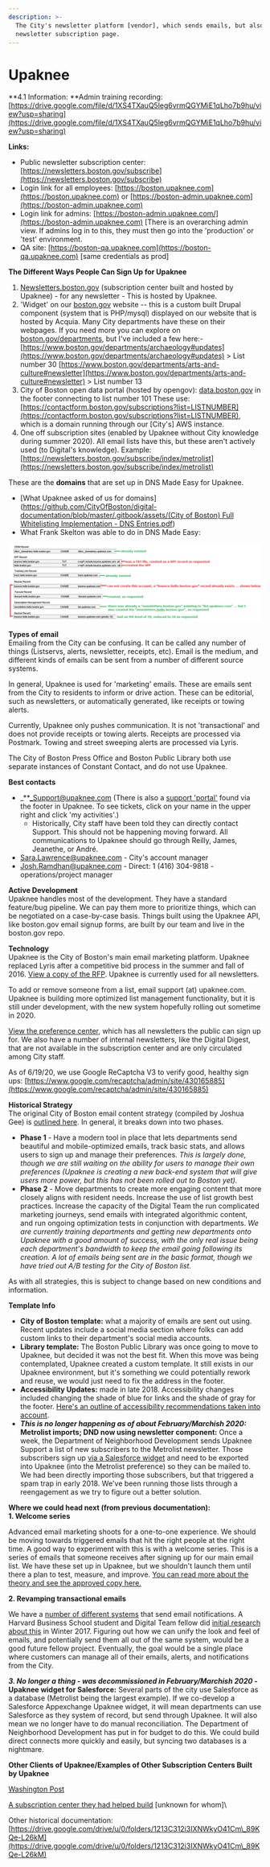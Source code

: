 ```yaml
---
description: >-
  The City's newsletter platform [vendor], which sends emails, but also hosts a
  newsletter subscription page.
---
```


# Upaknee

**4.1 Information: **Admin training recording: [https://drive.google.com/file/d/1XS4TXauQ5leg6vrmQGYMiE1qLho7b9hu/view?usp=sharing](https://drive.google.com/file/d/1XS4TXauQ5leg6vrmQGYMiE1qLho7b9hu/view?usp=sharing)

**Links:**

* Public newsletter subscription center: [https://newsletters.boston.gov/subscribe](https://newsletters.boston.gov/subscribe) &#x20;
* Login link for all employees: [https://boston.upaknee.com](https://boston.upaknee.com) or [https://boston-admin.upaknee.com](https://boston-admin.upaknee.com) &#x20;
* Login link for admins: [https://boston-admin.upaknee.com/](https://boston-admin.upaknee.com) \[There is an overarching admin view. If admins log in to this, they must then go into the 'production' or 'test' environment.
* QA site: [https://boston-qa.upaknee.com](https://boston-qa.upaknee.com) \[same credentials as prod]

**The Different Ways People Can Sign Up for Upaknee**

1. [Newsletters.boston.gov](http://newsletters.boston.gov) (subscription center built and hosted by Upaknee) - for any newsletter - This is hosted by Upaknee.
2. 'Widget' on our [boston.gov](http://boston.gov) website -- this is a custom built Drupal component (system that is PHP/mysql) displayed on our website that is hosted by Acquia. Many City departments have these on their webpages. If you need more you can explore on [boston.gov/departments](http://boston.gov/departments), but I've included a few here:- [https://www.boston.gov/departments/archaeology#updates](https://www.boston.gov/departments/archaeology#updates) > List number 30 [https://www.boston.gov/departments/arts-and-culture#newsletter](https://www.boston.gov/departments/arts-and-culture#newsletter) > List number 13
3. City of Boston open data portal (hosted by opengov): [data.boston.gov](http://data.boston.gov) in the footer connecting to list number 101  These use: [https://contactform.boston.gov/subscriptions?list=LISTNUMBER](https://contactform.boston.gov/subscriptions?list=LISTNUMBER), which is a domain running through our \[City's] AWS instance.
4. One off subscription sites (enabled by Upaknee without City knowledge during summer 2020). All email lists have this, but these aren't actively used (to Digital's knowledge). Example: [https://newsletters.boston.gov/subscribe/index/metrolist](https://newsletters.boston.gov/subscribe/index/metrolist)

These are the **domains** that are set up in DNS Made Easy for Upaknee.

* \[What Upaknee asked of us for domains]\([https://github.com/CityOfBoston/digital-documentation/blob/master/.gitbook/assets/(City of Boston) Full Whitelisting Implementation - DNS Entries.pdf](../../.gitbook/assets/\(City%20of%20Boston\)%20Full%20Whitelisting%20Implementation%20-%20DNS%20Entries.pdf))
* What Frank Skelton was able to do in DNS Made Easy:

![](../../.gitbook/assets/unnamed.png)

**Types of email**\
Emailing from the City can be confusing. It can be called any number of things (Listservs, alerts, newsletter, receipts, etc). Email is the medium, and different kinds of emails can be sent from a number of different source systems.

In general, Upaknee is used for 'marketing' emails. These are emails sent from the City to residents to inform or drive action. These can be editorial, such as newsletters, or automatically generated, like receipts or towing alerts.

Currently, Upaknee only pushes communication. It is not 'transactional' and does not provide receipts or towing alerts. Receipts are processed via Postmark. Towing and street sweeping alerts are processed via Lyris.

The City of Boston Press Office and Boston Public Library both use separate instances of Constant Contact, and do not use Upaknee.

**Best contacts**

* _\*\*_Support@upaknee.com (There is also a [support 'portal'](https://support.upaknee.com/hc/en-us) found via the footer in Upaknee. To see tickets, click on your name in the upper right and click 'my activities'.) &#x20;
  * Historically, City staff have been told they can directly contact Support. This should not be happening moving forward. All communications to Upaknee should go through Reilly, James, Jeanethe, or André. &#x20;
* Sara.Lawrence@upaknee.com - City's account manager &#x20;
* Josh.Ramdhan@upaknee.com - Direct: 1 (416) 304-9818 - operations/project manager

**Active Development**\
Upaknee handles most of the development. They have a standard feature/bug pipeline. We can pay them more to prioritize things, which can be negotiated on a case-by-case basis. Things built using the Upaknee API, like boston.gov email signup forms, are built by our team and live in the boston.gov repo.

**Technology**\
Upaknee is the City of Boston's main email marketing platform. Upaknee replaced Lyris after a competitive bid process in the summer and fall of 2016. [View a copy of the RFP](https://github.com/CityOfBoston/upaknee/blob/master/FINAL%20EV00003360%20Enterprise%20Email%20Marketing%20Solution%20RFP.pdf). Upaknee is currently used for all newsletters.

To add or remove someone from a list, email support (at) upaknee.com. Upaknee is building more optimized list management functionality, but it is still under development, with the new system hopefully rolling out sometime in 2020.

[View the preference center](https://newsletters.boston.gov/subscribe), which has all newsletters the public can sign up for. We also have a number of internal newsletters, like the Digital Digest, that are not available in the subscription center and are only circulated among City staff.

As of 6/19/20, we use Google ReCaptcha V3 to verify good, healthy sign ups: [https://www.google.com/recaptcha/admin/site/430165885](https://www.google.com/recaptcha/admin/site/430165885)

**Historical Strategy**\
The original City of Boston email content strategy (compiled by Joshua Gee) is [outlined here](https://docs.google.com/presentation/d/1rlOybTebsrXAqEhIi5sH2jV4ovZVMDHfGIVKBa-Oewg/edit?usp=sharing). In general, it breaks down into two phases.

* **Phase 1** - Have a modern tool in place that lets departments send beautiful and mobile-optimized emails, track basic stats, and allows users to sign up and manage their preferences. _This is largely done, though we are still waiting on the ability for users to manage their own preferences (Upaknee is creating a new back-end system that will give users more power, but this has not been rolled out to Boston yet)._
* **Phase 2** - Move departments to create more engaging content that more closely aligns with resident needs. Increase the use of list growth best practices. Increase the capacity of the Digital Team the run complicated marketing journeys, send emails with integrated algorithmic content, and run ongoing optimization tests in conjunction with departments. _We are currently training departments and getting new departments onto Upaknee with a good amount of success, with the only real issue being each department's bandwidth to keep the email going following its creation. A lot of emails being sent are in the basic format, though we have tried out A/B testing for the City of Boston list._

As with all strategies, this is subject to change based on new conditions and information.

**Template Info**

* **City of Boston template:** what a majority of emails are sent out using. Recent updates include a social media section where folks can add custom links to their department's social media accounts.
* **Library template:** The Boston Public Library was once going to move to Upaknee, but decided it was not the best fit. When this move was being contemplated, Upaknee created a custom template. It still exists in our Upaknee environment, but it's something we could potentially rework and reuse, we would just need to fix the address in the footer.&#x20;
* **Accessibility Updates:** made in late 2018. Accessibility changes included changing the shade of blue for links and the shade of gray for the footer. [Here's an outline of accessibility recommendations taken into account](https://docs.google.com/document/d/1fGPCm8s59fxaXx1HtASd\_Gn0-YeVIkRNoH2qkesLGSk/edit?usp=sharing).
* _**This is no longer happening as of about February/Marchish 2020:**_ **Metrolist imports; DND now using newsletter component:** Once a week, the Department of Neighborhood Development sends Upaknee Support a list of new subscribers to the Metrolist newsletter. Those subscribers sign up [via a Salesforce widget](https://www.boston.gov/metrolist/subscribe) and need to be exported into Upaknee (into the Metrolist preference) so they can be mailed to. We had been directly importing those subscribers, but that triggered a spam trap in early 2018. We've been running those lists through a reengagement as we try to figure out a better solution.

**Where we could head next (from previous documentation):**\
**1. Welcome series**

Advanced email marketing shoots for a one-to-one experience. We should be moving towards triggered emails that hit the right people at the right time. A good way to experiment with this is with a welcome series. This is a series of emails that someone receives after signing up for our main email list. We have these set up in Upaknee, but we shouldn't launch them until there a plan to test, measure, and improve. [You can read more about the theory and see the approved copy here.](https://docs.google.com/document/d/1ZQs\_oOiS8yZvEQ2EobJjJ4DtxLjUo5TffLuP4FjFy54/edit?usp=sharing)

**2. Revamping transactional emails**

We have a [number of different systems](https://github.com/CityOfBoston/upaknee/wiki/Other-City-of-Boston-tools-that-send-email) that send email notifications. A Harvard Business School student and Digital Team fellow did [initial research about this](https://docs.google.com/document/d/1s\_0HxfDgR-LcNyUmvMpEIlYYhep0pVSC-PuI\_HrNyk8/edit?usp=sharing) in Winter 2017. Figuring out how we can unify the look and feel of emails, and potentially send them all out of the same system, would be a good future fellow project. Eventually, the goal would be a single place where customers can manage all of their emails, alerts, and notifications from the City.

_**3. No longer a thing - was decommissioned in February/Marchish 2020 -**_ **Upaknee widget for Salesforce:** Several parts of the city use Salesforce as a database (Metrolist being the largest example). If we co-develop a Salesforce Appexchange Upaknee widget, it will mean departments can use Salesforce as they system of record, but send through Upaknee. It will also mean we no longer have to do manual reconciliation. The Department of Neighborhood Development has put in for budget to do this. We could build direct connects more quickly and easily, but syncing two databases is a nightmare.

**Other Clients of Upaknee/Examples of Other Subscription Centers Built by Upaknee**

[Washington Post](https://subscribe.washingtonpost.com/newsletters/#/newsletters)

[A subscription center they had helped build](https://www.screencast.com/t/xqABpFv97T) \[unknown for whom]\


Other historical documentation: [https://drive.google.com/drive/u/0/folders/1213C312i3IXNWkyO41Cm\_89KQe-L26kM](https://drive.google.com/drive/u/0/folders/1213C312i3IXNWkyO41Cm\_89KQe-L26kM)
